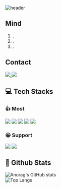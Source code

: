<!--Header-->
![header](https://capsule-render.vercel.app/api?type=rect&height=200&color=gradient&customColorList=3&text=BongPal's%20World&reversal=false&textBg=false&animation=fadeIn&desc=😶&fontAlign=50&section=header&descAlignY=51&descAlign=26)

## Mind
1. .
2. .
3. .

## Contact
<span style="text-decoration: none;">
  <a href="mailto:﻿bong_pal@naver.com">
    <img src="https://img.shields.io/badge/bong__pal@naver.com-03C75A?style=flat&logo=naver&logoColor=white"/>
  </a>
  <a href="https://t.me/mabongpal">
    <img src="https://img.shields.io/badge/@mabongpal-26A5E4?style=flat&logo=telegram&logoColor=white"/>
  </a>
</span>

## 💻 Tech Stacks
### 👍 Most
<span>
  <img src="https://img.shields.io/badge/python-%233776AB.svg?&style=for-the-badge&logo=python&logoColor=white" />
  <img src="https://img.shields.io/badge/fastapi-%23009688.svg?&style=for-the-badge&logo=fastapi&logoColor=white" />
  <img src="https://img.shields.io/badge/selenium-%2343B02A.svg?&style=for-the-badge&logo=selenium&logoColor=white" />
  <img src="https://img.shields.io/badge/mariadb-%23003545.svg?&style=for-the-badge&logo=mariadb&logoColor=white" />
  <img src="https://img.shields.io/badge/php-%23777BB4.svg?&style=for-the-badge&logo=php&logoColor=white" />
</span>

### 😀 Support
<span>
  <img src="https://img.shields.io/badge/javascript-%23F7DF1E.svg?&style=for-the-badge&logo=javascript&logoColor=black" />
  <img src="https://img.shields.io/badge/jquery-%230769AD.svg?&style=for-the-badge&logo=jquery&logoColor=white" />
</span>

## 🤔 Github Stats
![Anurag's GitHub stats](https://github-readme-stats.vercel.app/api?username=MaBongPal&hide=contribs,prs&show_icons=true&theme=white)
<br>
![Top Langs](https://github-readme-stats.vercel.app/api/top-langs/?username=MaBongPal)
